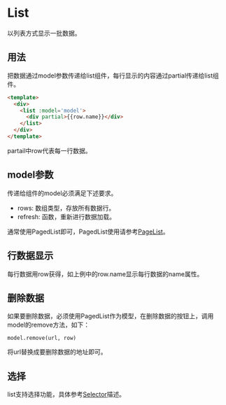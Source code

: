 # List

以列表方式显示一批数据。

## 用法

把数据通过model参数传递给list组件，每行显示的内容通过partial传递给list组件。
```html
<template>
  <div>
    <list :model='model'>
      <div partial>{{row.name}}</div>
    </list>
  </div>
</template>
```
partail中row代表每一行数据。

## model参数

传递给组件的model必须满足下述要求。

- rows: 数组类型，存放所有数据行。
- refresh: 函数，重新进行数据加载。

通常使用PagedList即可，PagedList使用请参考[PageList](PagedList.md)。

## 行数据显示

每行数据用row获得，如上例中的row.name显示每行数据的name属性。

## 删除数据

如果要删除数据，必须使用PagedList作为模型，在删除数据的按钮上，调用model的remove方法，如下：
```
model.remove(url, row)
```
将url替换成要删除数据的地址即可。

## 选择

list支持选择功能，具体参考[Selector](Selector.md)描述。
